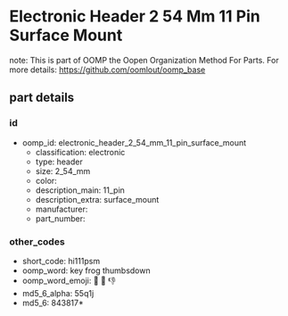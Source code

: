 # Electronic Header 2 54 Mm 11 Pin Surface Mount  

note: This is part of OOMP the Oopen Organization Method For Parts. For more details: https://github.com/oomlout/oomp_base

##  part details





### id
* oomp_id: electronic_header_2_54_mm_11_pin_surface_mount
  * classification: electronic
  * type: header
  * size: 2_54_mm
  * color: 
  * description_main: 11_pin
  * description_extra: surface_mount
  * manufacturer: 
  * part_number: 

### other_codes
* short_code: hi111psm
* oomp_word: key frog thumbsdown
* oomp_word_emoji: :key: :frog: :thumbsdown:
* md5_6_alpha: 55q1j
* md5_6: 843817* 